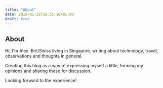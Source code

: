 ```yaml
---
title: "About"
date: 2018-01-31T16:35:10+01:00
draft: true
---
```


About
-------  

Hi, I'm Alex. Brit/Swiss living in Singapore, writing about technology, travel, observations and thoughts in general.

Creating this blog as a way of expressing myself a little, forming my opinions and sharing these for discussion. 

Looking forward to the experience! 
